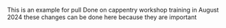 This is an example for pull
Done on cappentry workshop training
in August 2024
these changes can be done here
because they are important